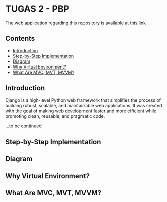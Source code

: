 # TUGAS 2 - PBP

The web application regarding this repository is available at [this link](https://poke-co.adaptable.app/main/) 

## Contents

- [Introduction](#introduction)
- [Step-by-Step Implementation](#step-by-step-implementation)
- [Diagram](#diagram)
- [Why Virtual Environment?](#why-virtual-environment)
- [What Are MVC, MVT, MVVM?](#what-are-mvc-mvt-mvvm)

## Introduction

Django is a high-level Python web framework that simplifies the process of building robust, scalable, and maintainable web applications. It was created with the goal of making web development faster and more efficient while promoting clean, reusable, and pragmatic code.

...to be continued

## Step-by-Step Implementation

## Diagram

## Why Virtual Environment?

## What Are MVC, MVT, MVVM?
